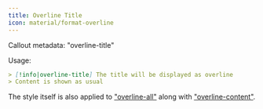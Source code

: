 ```yaml
---
title: Overline Title
icon: material/format-overline
---
```


Callout metadata: "overline-title"

Usage:
```md
> [!info|overline-title] The title will be displayed as overline
> Content is shown as usual
```

The style itself is also applied to ["overline-all"](../combined-styling/page-21.md) along with ["overline-content"](../content-styling/page-11.md).
